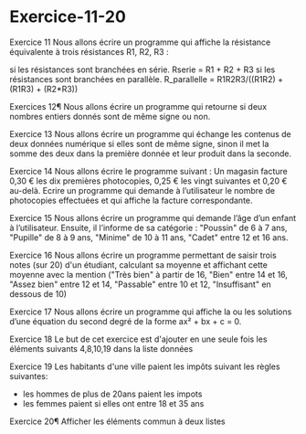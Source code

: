 # Exercice-11-20

Exercice 11
Nous allons écrire un programme qui affiche la résistance équivalente à trois résistances R1, R2, R3 :

si les résistances sont branchées en série. Rserie = R1 + R2 + R3
si les résistances sont branchées en parallèle. R_parallelle = R1R2R3/((R1R2) + (R1R3) + (R2*R3))

Exercices 12¶
Nous allons écrire un programme qui retourne si deux nombres entiers donnés sont de même signe ou non.

Exercice 13
Nous allons écrire un programme qui échange les contenus de deux données numérique si elles sont de même signe, sinon il met la somme des deux dans la première donnée et leur produit dans la seconde.

Exercice 14
Nous allons écrire le programme suivant : Un magasin facture 0,30 € les dix premières photocopies, 0,25 € les vingt suivantes et 0,20 € au-delà. Ecrire un programme qui demande à l’utilisateur le nombre de photocopies effectuées et qui affiche la facture correspondante.

Exercice 15
Nous allons écrire un programme qui demande l’âge d’un enfant à l’utilisateur. Ensuite, il l’informe de sa catégorie : "Poussin" de 6 à 7 ans, "Pupille" de 8 à 9 ans, "Minime" de 10 à 11 ans, "Cadet" entre 12 et 16 ans.

Exercice 16
Nous allons écrire un programme permettant de saisir trois notes (sur 20) d'un étudiant, calculant sa moyenne et affichant cette moyenne avec la mention ("Très bien" à partir de 16, "Bien" entre 14 et 16, "Assez bien" entre 12 et 14, "Passable" entre 10 et 12, "Insuffisant" en dessous de 10)

Exercice 17
Nous allons écrire un programme qui affiche la ou les solutions d’une équation du second degré de la forme ax² + bx + c = 0.

Exercice 18
Le but de cet exercice est d'ajouter en une seule fois les éléments suivants 4,8,10,19 dans la liste données

Exercice 19
Les habitants d'une ville paient les impôts suivant les règles suivantes:
- les hommes de plus de 20ans paient les impots
- les femmes paient si elles ont entre 18 et 35 ans

Exercice 20¶
Afficher les éléments commun à deux listes
